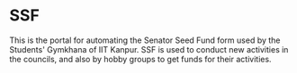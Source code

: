 # SSF
This is the portal for automating the Senator Seed Fund form used by the Students' Gymkhana of IIT Kanpur. SSF is used to conduct new activities in the councils, and also by hobby groups to get funds for their activities.
